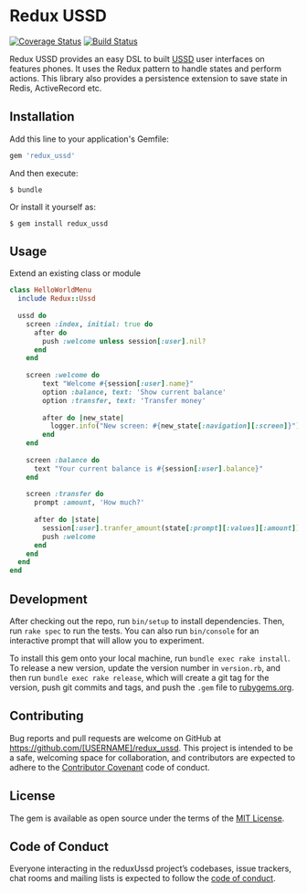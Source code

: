 # Redux USSD

[![Coverage Status](https://coveralls.io/repos/github/DoctorsForMadagascar/redux_ussd/badge.svg?branch=master)](https://coveralls.io/github/DoctorsForMadagascar/redux_ussd?branch=master) [![Build Status](https://travis-ci.org/DoctorsForMadagascar/redux_ussd.svg?branch=master)](https://travis-ci.org/DoctorsForMadagascar/redux_ussd)


Redux USSD provides an easy DSL to built [USSD](https://en.wikipedia.org/wiki/Unstructured_Supplementary_Service_Data) user interfaces on features phones. It uses the Redux pattern to handle states and perform actions. This library also provides a persistence extension to save state in Redis, ActiveRecord etc.


## Installation

Add this line to your application's Gemfile:

```ruby
gem 'redux_ussd'
```

And then execute:

    $ bundle

Or install it yourself as:

    $ gem install redux_ussd

## Usage

Extend an existing class or module
```ruby
class HelloWorldMenu
  include Redux::Ussd 
  
  ussd do
    screen :index, initial: true do
      after do
        push :welcome unless session[:user].nil? 
      end
    end
    
    screen :welcome do
        text "Welcome #{session[:user].name}"
        option :balance, text: 'Show current balance'
        option :transfer, text: 'Transfer money'
        
        after do |new_state|
          logger.info("New screen: #{new_state[:navigation][:screen]}")
        end
    end
    
    screen :balance do
      text "Your current balance is #{session[:user].balance}"
    end
    
    screen :transfer do
      prompt :amount, 'How much?'
      
      after do |state|
        session[:user].tranfer_amount(state[:prompt][:values][:amount])
        push :welcome
      end
    end
  end
end
```

## Development

After checking out the repo, run `bin/setup` to install dependencies. Then, run `rake spec` to run the tests. You can also run `bin/console` for an interactive prompt that will allow you to experiment.

To install this gem onto your local machine, run `bundle exec rake install`. To release a new version, update the version number in `version.rb`, and then run `bundle exec rake release`, which will create a git tag for the version, push git commits and tags, and push the `.gem` file to [rubygems.org](https://rubygems.org).

## Contributing

Bug reports and pull requests are welcome on GitHub at https://github.com/[USERNAME]/redux_ussd. This project is intended to be a safe, welcoming space for collaboration, and contributors are expected to adhere to the [Contributor Covenant](http://contributor-covenant.org) code of conduct.

## License

The gem is available as open source under the terms of the [MIT License](https://opensource.org/licenses/MIT).

## Code of Conduct

Everyone interacting in the reduxUssd project’s codebases, issue trackers, chat rooms and mailing lists is expected to follow the [code of conduct](https://github.com/[USERNAME]/redux_ussd/blob/master/CODE_OF_CONDUCT.md).
